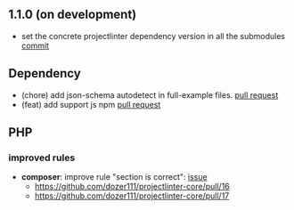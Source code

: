 ## 1.1.0 (on development)

- set the concrete projectlinter dependency version in all the submodules [commit](https://github.com/dozer111/projectlinter-core/commit/2264e64b3d47c86d36fda1308bbb4b3d7476ae3d)

## Dependency

- (chore) add json-schema autodetect in full-example files. [pull request](https://github.com/dozer111/projectlinter-core/pull/18)
- (feat) add support js npm [pull request](https://github.com/dozer111/projectlinter-core/pull/19)


## PHP

### improved rules

- **composer**: improve rule "section is correct": [issue](https://github.com/dozer111/projectlinter-core/issues/15)
  - https://github.com/dozer111/projectlinter-core/pull/16
  - https://github.com/dozer111/projectlinter-core/pull/17